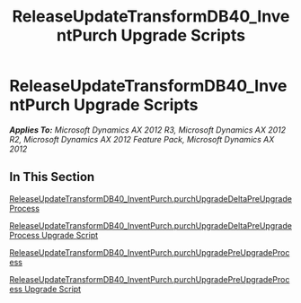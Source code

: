 ﻿---
title: ReleaseUpdateTransformDB40_InventPurch Upgrade Scripts
TOCTitle: ReleaseUpdateTransformDB40_InventPurch Upgrade Scripts
ms:assetid: bc85ab5f-9e4d-4bf7-b480-3843fe927269
ms:mtpsurl: https://msdn.microsoft.com/en-us/library/JJ686647(v=AX.60)
ms:contentKeyID: 49710855
ms.date: 05/18/2015
mtps_version: v=AX.60
---

# ReleaseUpdateTransformDB40\_InventPurch Upgrade Scripts 


_**Applies To:** Microsoft Dynamics AX 2012 R3, Microsoft Dynamics AX 2012 R2, Microsoft Dynamics AX 2012 Feature Pack, Microsoft Dynamics AX 2012_

## In This Section

[ReleaseUpdateTransformDB40\_InventPurch.purchUpgradeDeltaPreUpgradeProcess](releaseupdatetransformdb40-inventpurch-purchupgradedeltapreupgradeprocess.md)

[ReleaseUpdateTransformDB40\_InventPurch.purchUpgradeDeltaPreUpgradeProcess Upgrade Script](releaseupdatetransformdb40-inventpurch-purchupgradedeltapreupgradeprocess-upgrade-script.md)

[ReleaseUpdateTransformDB40\_InventPurch.purchUpgradePreUpgradeProcess](releaseupdatetransformdb40-inventpurch-purchupgradepreupgradeprocess.md)

[ReleaseUpdateTransformDB40\_InventPurch.purchUpgradePreUpgradeProcess Upgrade Script](releaseupdatetransformdb40-inventpurch-purchupgradepreupgradeprocess-upgrade-script.md)

  



